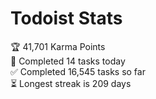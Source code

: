 
# Todoist Stats

<!-- TODO-IST:START -->
🏆  41,701 Karma Points           
🌸  Completed 14 tasks today           
✅  Completed 16,545 tasks so far           
⏳  Longest streak is 209 days
<!-- TODO-IST:END -->
